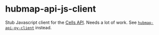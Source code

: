 # hubmap-api-js-client
Stub Javascript client for the [Cells API](https://github.com/hubmapconsortium/cross_modality_query).
Needs a lot of work. 
See [`hubmap-api-py-client`](https://github.com/hubmapconsortium/hubmap-api-py-client#readme) instead.
